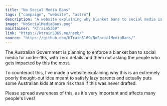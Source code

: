 ```yaml
---
title: "No Social Media Bans"
tags: ["campaign", "website", "astro"]
description: "A website explaining why blanket bans to social media is a bad idea."
image: "NoSocialMediaBans.png"
maintainer: "KTrain5369"
link: "https://ktrain5369.me/nsmb/"
source: "https://github.com/KTrain5169/NoSocialMediaBans/"
---
```


The Australian Government is planning to enforce a blanket ban to social media for under-16s, with zero details and them not asking the people who gets impacted by this the most.

To counteract this, I've made a website explaining why this is an extremely poorly thought-out idea meant to satisfy lazy parents and actually puts some Australian kids at more risk than if this was never drafted.

Please spread awareness of this, as it's very important and affects many people's lives!
